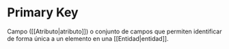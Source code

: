 # Primary Key
Campo ([[Atributo|atributo]]) o conjunto de campos que permiten identificar de forma única a un elemento en una [[Entidad|entidad]]. 